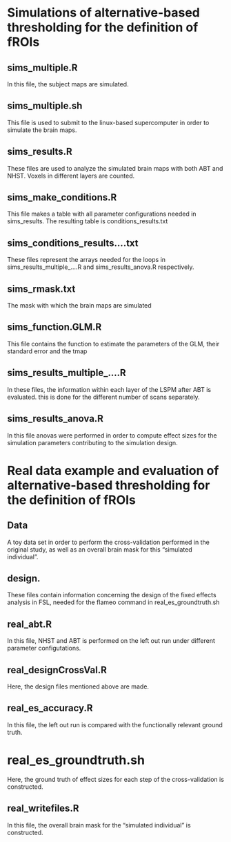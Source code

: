 # Simulations of alternative-based thresholding for the definition of fROIs

## sims_multiple.R

In this file, the subject maps are simulated.

## sims_multiple.sh

This file is used to submit to the linux-based supercomputer in order to simulate the brain maps.

## sims_results.R

These files are used to analyze the simulated brain maps with both ABT and NHST. Voxels in different layers are counted.

## sims_make_conditions.R

This file makes a table with all parameter configurations needed in sims_results. The resulting table is conditions_results.txt

## sims_conditions_results….txt

These files represent the arrays needed for the loops in sims_results_multiple_….R and sims_results_anova.R respectively.

## sims_rmask.txt

The mask with which the brain maps are simulated

## sims_function.GLM.R

This file contains the function to estimate the parameters of the GLM, their standard error and the tmap

## sims_results_multiple_….R

In these files, the information within each layer of the LSPM after ABT is evaluated. this is done for the different number of scans separately.

## sims_results_anova.R

In this file anovas were performed in order to compute effect sizes for the simulation parameters contributing to the simulation design.


# Real data example and evaluation of alternative-based thresholding for the definition of fROIs

## Data

A toy data set in order to perform the cross-validation performed in the original study, as well as an overall brain mask for this “simulated individual”.

## design.

These files contain information concerning the design of the fixed effects analysis in FSL, needed for the flameo command in real_es_groundtruth.sh

## real_abt.R

In this file, NHST and ABT is performed on the left out run under different parameter configutations.

## real_designCrossVal.R

Here, the design files mentioned above are made.

## real_es_accuracy.R

In this file, the left out run is compared with the functionally relevant ground truth.

# real_es_groundtruth.sh

Here, the ground truth of effect sizes for each step of the cross-validation is constructed.

## real_writefiles.R

In this file, the overall brain mask for the “simulated individual” is constructed.

